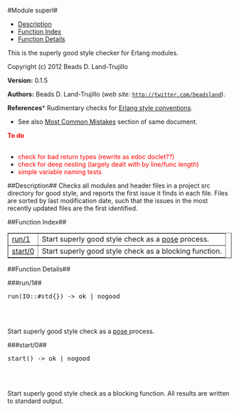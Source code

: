 

#Module superl#
* [Description](#description)
* [Function Index](#index)
* [Function Details](#functions)


This is the superly good style checker for Erlang modules.



Copyright (c) 2012 Beads D. Land-Trujillo

__Version:__ 0.1.5

__Authors:__ Beads D. Land-Trujillo (_web site:_ [`http://twitter.com/beadsland`](http://twitter.com/beadsland)).

__References__* Rudimentary checks for
[
Erlang style conventions](http://www.erlang.se/doc/programming_rules..md#REF11301).
* See also
[
Most Common Mistakes](http://www.erlang.se/doc/programming_rules..md#REF66257) section of same document.


__<font color="red">To do</font>__
<br></br>
* <font color="red">check for bad return types (rewrite as edoc doclet??)</font>
* <font color="red">check for deep nesting (largely dealt with by line/func length)</font>
* <font color="red">simple variable naming tests</font>
<a name="description"></a>

##Description##
 Checks all modules and header files in a project src directory for
good style, and reports the first issue it finds in each file.
Files are sorted by last modification date, such that the issues
in the most recently updated files are the first identified.<a name="index"></a>

##Function Index##


<table width="100%" border="1" cellspacing="0" cellpadding="2" summary="function index"><tr><td valign="top"><a href="#run-1">run/1</a></td><td>Start superly good style check as a
<a href="http://github.com/beadsland/pose"><cmd>pose</cmd></a> process.</td></tr><tr><td valign="top"><a href="#start-0">start/0</a></td><td>Start superly good style check as a blocking function.</td></tr></table>


<a name="functions"></a>

##Function Details##

<a name="run-1"></a>

###run/1##




<pre>run(IO::#std{}) -&gt; ok | nogood</pre>
<br></br>




Start superly good style check as a
[
<cmd>pose</cmd>
](http://github.com/beadsland/pose) process.<a name="start-0"></a>

###start/0##




<pre>start() -&gt; ok | nogood</pre>
<br></br>




Start superly good style check as a blocking function.
All results are written to standard output.